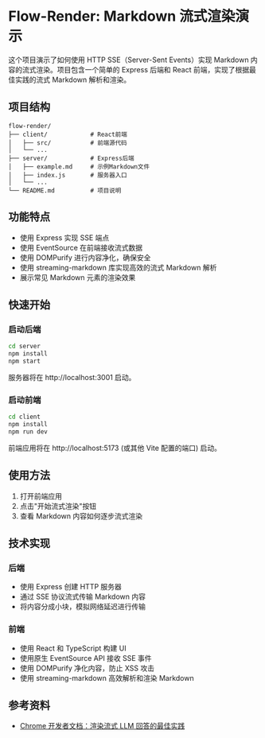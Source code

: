 # Flow-Render: Markdown 流式渲染演示

这个项目演示了如何使用 HTTP SSE（Server-Sent Events）实现 Markdown 内容的流式渲染。项目包含一个简单的 Express 后端和 React 前端，实现了根据最佳实践的流式 Markdown 解析和渲染。

## 项目结构

```
flow-render/
├── client/            # React前端
│   ├── src/           # 前端源代码
│   └── ...
├── server/            # Express后端
│   ├── example.md     # 示例Markdown文件
│   ├── index.js       # 服务器入口
│   └── ...
└── README.md          # 项目说明
```

## 功能特点

- 使用 Express 实现 SSE 端点
- 使用 EventSource 在前端接收流式数据
- 使用 DOMPurify 进行内容净化，确保安全
- 使用 streaming-markdown 库实现高效的流式 Markdown 解析
- 展示常见 Markdown 元素的渲染效果

## 快速开始

### 启动后端

```bash
cd server
npm install
npm start
```

服务器将在 http://localhost:3001 启动。

### 启动前端

```bash
cd client
npm install
npm run dev
```

前端应用将在 http://localhost:5173 (或其他 Vite 配置的端口) 启动。

## 使用方法

1. 打开前端应用
2. 点击"开始流式渲染"按钮
3. 查看 Markdown 内容如何逐步流式渲染

## 技术实现

### 后端

- 使用 Express 创建 HTTP 服务器
- 通过 SSE 协议流式传输 Markdown 内容
- 将内容分成小块，模拟网络延迟进行传输

### 前端

- 使用 React 和 TypeScript 构建 UI
- 使用原生 EventSource API 接收 SSE 事件
- 使用 DOMPurify 净化内容，防止 XSS 攻击
- 使用 streaming-markdown 高效解析和渲染 Markdown

## 参考资料

- [Chrome 开发者文档：渲染流式 LLM 回答的最佳实践](https://developer.chrome.com/docs/ai/render-llm-responses?hl=zh-cn#dom_sanitizer_and_streaming_markdown_parser)
